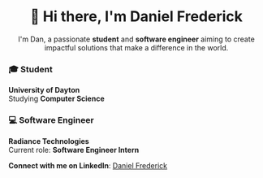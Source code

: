 <h1 align="center">👋 Hi there, I'm <strong>Daniel Frederick</strong></h1>
<p align="center">I'm Dan, a passionate <strong>student</strong> and <strong>software engineer</strong> aiming to create impactful solutions that make a difference in the world.</p>

### 🎓 **Student**  
**University of Dayton**  
Studying **Computer Science**  

### 💻 **Software Engineer**  
**Radiance Technologies**  
Current role: **Software Engineer Intern**  

**Connect with me on LinkedIn**: [Daniel Frederick](https://www.linkedin.com/in/danielfrederick2/)  
